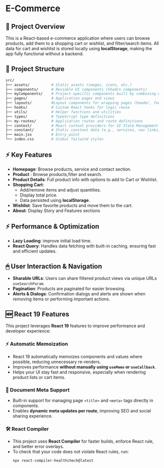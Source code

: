 # E-Commerce 

## 📄 Project Overview

This is a React-based e-commerce application where users can browse products, add them to a shopping cart or wishlist, and filter/search items. All data for cart and wishlist is stored locally using **localStorage**, making the app fully functional without a backend.

## 📂 Project Structure

```bash
src/
├── assets/          # Static assets (images, icons, etc.)
├── components/      # Reusable UI components (Shadcn components)
├── myComponents/    # Project-specific components built by combining my custom code with Shadcn UI components to create reusable, final components
├── pages/           # Application pages and views
├── layouts/         #Layout components for wrapping pages (header, footer)
├── hooks/           # Custom React hooks for logic reuse
├── utils/           # Helper functions and utilities
├── types/           # TypeScript type definitions
├── my-routes/       # Application routes and route definitions
├── context/         # React context providers for UI State Management
├── constant/        # Static constant data (e.g., services, nav links, features)
├── main.jsx         # Entry point
└── index.css        # Global Tailwind styles
```

## ⚡ Key Features

- **Homepage**: Browse products, service and contact section.
- **Product** : Browse products,filter and search.
- **Product Details**: Full product info with options to add to Cart or Wishlist.
- **Shopping Cart**:
  - Add/remove items and adjust quantities.
  - Display total price.
  - Data persisted using **localStorage**.
- **Wishlist**: Save favorite products and move them to the cart.    
- **About**: Display Story and Features sections

## ⚡ Performance & Optimization

- **Lazy Loading**: improve initial load time.
- **React Query**: Handles data fetching with built-in caching, ensuring fast and efficient updates.

## 🖱 User Interaction & Navigation
- **Sharable URLs**: Users can share filtered product views via unique URLs ```useSearchParam```.
- **Pagination**: Products are paginated for easier browsing.
- **Alerts & Dialogs**: Confirmation dialogs and alerts are shown when removing items or performing important actions.

## 🆕 React 19 Features
This project leverages **React 19** features to improve performance and developer experience:

### ⚡ Automatic Memoization
- React 19 automatically memoizes components and values where possible, reducing unnecessary re-renders.  
- Improves performance **without manually using `useMemo` or `useCallback`**.  
- Helps your UI stay fast and responsive, especially when rendering product lists or cart items.

### 📝 Document Meta Support
- Built-in support for managing page `<title>` and `<meta>` tags directly in components.  
- Enables **dynamic meta updates per route**, improving SEO and social sharing experience.

### 🛠 React Compiler
- This project uses **React Compiler** for faster builds, enforce React rule, and better error overlays.  
- To check that your code does not violate React rules, run:  
  ```bash
  npx react-compiler-healthcheck@latest

